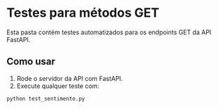 # Testes para métodos GET

Esta pasta contém testes automatizados para os endpoints GET da API FastAPI.

## Como usar

1. Rode o servidor da API com FastAPI.
2. Execute qualquer teste com:

```bash
python test_sentimento.py
